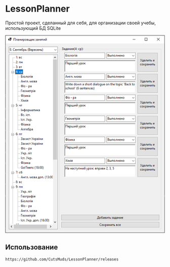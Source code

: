 # LessonPlanner

Простой проект, сделанный для себя, для организации своей учебы, использующий БД SQLite

<p align="center">
    <img src="img/screenshot.png" alt="Logo">
</p>

## Использование

```
https://github.com/CutsMuds/LessonPlanner/releases
```
